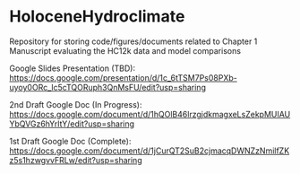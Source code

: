 # HoloceneHydroclimate
Repository for storing code/figures/documents related to Chapter 1 Manuscript evaluating the HC12k data and model comparisons

Google Slides Presentation (TBD):
https://docs.google.com/presentation/d/1c_6tTSM7Ps08PXb-uyoy0ORc_lc5cTQORuph3QnMsFU/edit?usp=sharing

2nd Draft Google Doc (In Progress):
https://docs.google.com/document/d/1hQOlB46lrzgjdkmagxeLsZekpMUIAUYbQVGz6hYrltY/edit?usp=sharing 

1st Draft Google Doc (Complete):
https://docs.google.com/document/d/1jCurQT2SuB2cjmacqDWNZzNmilfZKz5s1hzwgvvFRLw/edit?usp=sharing
